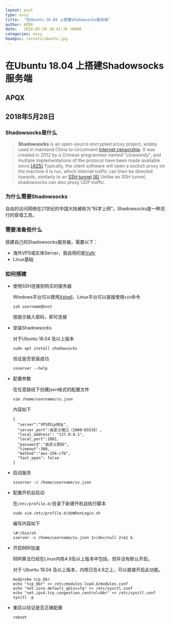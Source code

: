 ```yaml
---
layout: post
type: essy
title:  "在Ubuntu 18.04 上搭建Shadowsocks服务端"
author: APQX
date:   2018-05-28 18:41:38 +0800
categories: essy
headpic: /assets/ubuntu.jpg
---
```


# 在Ubuntu 18.04 上搭建Shadowsocks服务端

## APQX

## 2018年5月28日

### Shadowsocks是什么

> **Shadowsocks** is an open-source encrypted proxy project, widely used in mainland China to circumvent [Internet censorship](https://en.wikipedia.org/wiki/Internet_censorship_in_China). It was created in 2012 by a Chinese programmer named "clowwindy", and multiple implementations of the protocol have been made available since.[[4]](https://en.wikipedia.org/wiki/Shadowsocks#cite_note-github-init-4)[[5]](https://en.wikipedia.org/wiki/Shadowsocks#cite_note-github-ports-5) Typically, the client software will open a socks5 proxy on the machine it is run, which internet traffic can then be directed towards, similarly to an [SSH tunnel](https://en.wikipedia.org/wiki/SSH_tunnel).[[6]](https://en.wikipedia.org/wiki/Shadowsocks#cite_note-6) Unlike an SSH tunnel, shadowsocks can also proxy UDP traffic.

### 为什么需要Shadowsocks

自由的访问网络在21世纪的中国大陆被称为“科学上网”，Shadowsocks是一种流行的穿墙工具。

### 需要准备些什么

搭建自己的Shadowsocks服务器，需要以下：

* 海外VPS或实体Server，我自用的是[Vultr](https://www.vultr.com/?ref=7355474)
* Linux基础

### 如何搭建

* 使用SSH连接到购买的服务器

  Windows平台可以使用[Xshell](https://www.netsarang.com/products/xsh_overview.html)，Linux平台可以直接使用`ssh`命令

  ```
  ssh username@host
  ```

  按提示输入密码，即可连接

* 安装Shadowsocks

  对于Ubuntu 18.04 及以上版本

  ```
  sudo apt install shadowsocks
  ```

  验证是否安装成功

  ```
  ssserver --help
  ```

* 配置参数

  在任意路经下创建json格式的配置文件

  ```
  vim /home/username/ss.json
  ```

  内容如下
  ```
  { 
  	"server":"VPS的ip地址", 
  	"server_port":自定义端口（1000~65535）, 
  	"local_address": "127.0.0.1", 
  	"local_port":1081, 
  	"password":"自定义密码", 
  	"timeout":300, 
  	"method":"aes-256-cfb", 
  	"fast_open": false 
  } 
  ```

* 启动服务

  ```
  ssserver -c /home/username/ss.json
  ```

* 配置开机自启动

  在`/etc/profile.d/`目录下新建开机自执行脚本

  ```
  sudo vim /etc/profile.d/doWhenLogin.sh
  ```

  编写内容如下

  ```
  \#!/bin/sh
  sserver -c /home/username/ss.json 1>/dev/null 2>&1 &
  ```

* 开启BBR加速

  BBR算法已经在Linux内核4.9及以上版本中包括，但并没有默认开启。

  对于 Ubuntu 18.04 及以上版本，内核已在4.9之上，可以直接开启此功能。

  ```
  modprobe tcp_bbr
  echo "tcp_bbr" >> /etc/modules-load.d/modules.conf
  echo "net.core.default_qdisc=fq" >> /etc/sysctl.conf
  echo "net.ipv4.tcp_congestion_control=bbr" >> /etc/sysctl.conf
  sysctl -p
  ```
  
* 重启以验证是否正确配置

  ```
  reboot
  ```